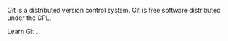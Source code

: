 Git is a distributed version control system.
Git is free software distributed under the GPL.

Learn Git .